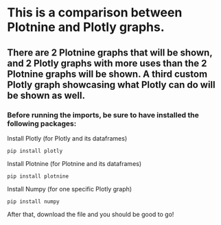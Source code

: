 # This is a comparison between Plotnine and Plotly graphs.
## There are 2 Plotnine graphs that will be shown, and 2 Plotly graphs with more uses than the 2 Plotnine graphs will be shown. A third custom Plotly graph showcasing what Plotly can do will be shown as well.
### Before running the imports, be sure to have installed the following packages:

Install Plotly (for Plotly and its dataframes)

`pip install plotly`

Install Plotnine (for Plotnine and its dataframes)

`pip install plotnine`

Install Numpy (for one specific Plotly graph)

`pip install numpy`

After that, download the file and you should be good to go!
